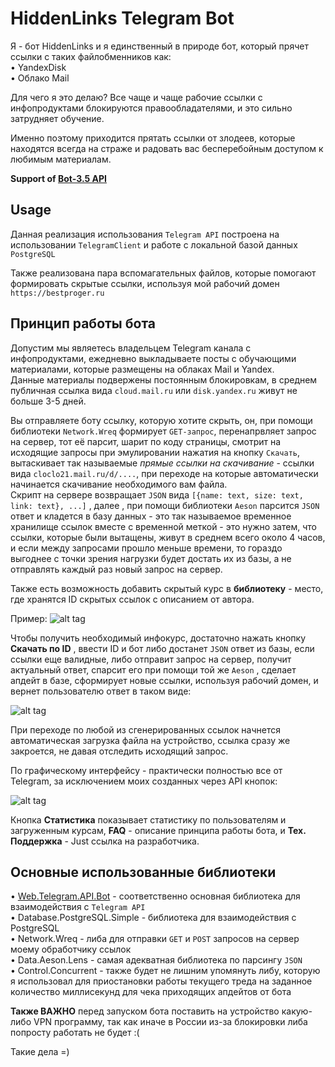 # HiddenLinks Telegram Bot

Я - бот HiddenLinks и я единственный в природе бот, который прячет ссылки с таких файлобменников как:  
• YandexDisk  
• Облако Mail    

Для чего я это делаю? Все чаще и чаще рабочие ссылки с инфопродуктами блокируются правообладателями, и это сильно затрудняет обучение. 

Именно поэтому приходится прятать ссылки от злодеев, которые находятся всегда на страже и радовать вас бесперебойным доступом к любимым материалам.


**Support of [Bot-3.5 API](https://api.telegram.org/bots)**

## Usage

Данная реализация использования `Telegram API` построена на использовании `TelegramClient` и работе с локальной базой данных `PostgreSQL`

Также реализована пара вспомагательных файлов, которые помогают формировать скрытые ссылки, используя мой рабочий домен `https://bestproger.ru`

## Принцип работы бота

Допустим мы являетесь владельцем Telegram канала с инфопродуктами, ежедневно выкладываете посты с обучающими материалами, которые размещены на облаках Mail и Yandex.  
Данные материалы подвержены постоянным блокировкам, в среднем публичная ссылка вида `cloud.mail.ru` или `disk.yandex.ru` живут не больше 3-5 дней.  

Вы отправляете боту ссылку, которую хотите скрыть, он, при помощи библиотеки `Network.Wreq` формирует `GET-запрос`, перенапрвляет запрос на сервер, тот её парсит, шарит по коду страницы, смотрит на исходящие запросы при эмулировании нажатия на кнопку `Скачать`, вытаскивает так называемые _прямые ссылки на скачивание_ - ссылки вида `cloclo21.mail.ru/d/....`, при переходе на которые автоматически начинается скачивание необходимого вам файла.  
Скрипт на сервере возвращает `JSON` вида ```[{name: text, size: text, link: text}, ...]``` , далее , при помощи библиотеки `Aeson` парсится `JSON` ответ и кладется в базу данных - это так называемое временное хранилище ссылок вместе с временной меткой - это нужно затем, что ссылки, которые были вытащены, живут в среднем всего около 4 часов, и если между запросами прошло меньше времени, то гораздо выгоднее с точки зрения нагрузки будет достать их из базы, а не отправлять каждый раз новый запрос на сервер.

Также есть возможность добавить скрытый курс в **библиотеку** - место, где хранятся ID скрытых ссылок с описанием от автора.

Пример: ![alt tag](https://sun9-38.userapi.com/c853524/v853524606/1021a9/9KpTlUBaomg.jpg "Библиотека")​

Чтобы получить необходимый инфокурс, достаточно нажать кнопку **Скачать по ID** , ввести ID и бот либо достанет `JSON` ответ из базы, если ссылки еще валидные, либо отправит запрос на сервер, получит актуальный ответ, спарсит его при помощи той же `Aeson` , сделает апдейт в базе, сформирует новые ссылки, используя рабочий домен, и вернет пользователю ответ в таком виде:

![alt tag](https://sun9-8.userapi.com/c853524/v853524606/1021d2/Ko1dFhlu5SY.jpg "Скачать по ID")​

При переходе по любой из сгенерированных ссылок начнется автоматическая загрузка файла на устройство, ссылка сразу же закроется, не давая отследить исходящий запрос.



По графическому интерфейсу - практически полностью все от Telegram, за исключением моих созданных через API кнопок:

![alt tag](https://sun9-47.userapi.com/c853524/v853524606/10227e/3WGB0MWlYGU.jpg "Buttons")​


Кнопка **Статистика** показывает статистику по пользователям и загруженным курсам, **FAQ** - описание принципа работы бота, и **Тех. Поддержка** - Just ссылка на разработчика.


## Основные использованные библиотеки

• [Web.Telegram.API.Bot](https://github.com/klappvisor/haskell-telegram-api) - соответственно основная библиотека для взаимодействия с `Telegram API`  
• Database.PostgreSQL.Simple - библиотека для взаимодействия с PostgreSQL  
• Network.Wreq - либа для отправки `GET` и `POST` запросов на сервер моему обработчику ссылок  
• Data.Aeson.Lens - самая адекватная библиотека по парсингу `JSON`  
• Control.Concurrent - также будет не лишним упомянуть либу, которую я использовал для приостановки работы текущего треда на заданное количество миллисекунд для чека приходящих апдейтов от бота  



**Также ВАЖНО** перед запуском бота поставить на устройство какую-либо VPN программу, так как иначе в России из-за блокировки либа попросту работать не будет :(

Такие дела =)